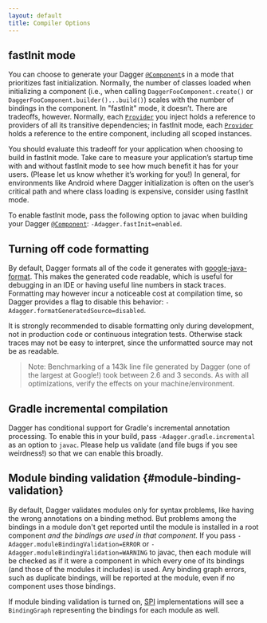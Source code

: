 ```yaml
---
layout: default
title: Compiler Options
---
```


## fastInit mode

You can choose to generate your Dagger [`@Component`]s in a mode that
prioritizes fast initialization. Normally, the number of classes loaded when
initializing a component (i.e., when calling `DaggerFooComponent.create()` or
`DaggerFooComponent.builder()...build()`) scales with the number of bindings in
the component. In "fastInit" mode, it doesn’t. There are tradeoffs, however.
Normally, each [`Provider`] you inject holds a reference to providers
of all its transitive dependencies; in fastInit mode, each
[`Provider`] holds a reference to the entire component, including all
scoped instances.

You should evaluate this tradeoff for your application when choosing to build in
fastInit mode. Take care to measure your application’s startup time with and
without fastInit mode to see how much benefit it has for your users. (Please let
us know whether it’s working for you!) In general, for environments like Android
where Dagger initialization is often on the user’s critical path and where class
loading is expensive, consider using fastInit mode.

To enable fastInit mode, pass the following option to javac when building your
Dagger [`@Component`]: `-Adagger.fastInit=enabled`.

## Turning off code formatting

By default, Dagger formats all of the code it generates with
[google-java-format](https://github.com/google/google-java-format). This makes
the generated code readable, which is useful for debugging in an IDE or having
useful line numbers in stack traces. Formatting may however incur a noticeable
cost at compilation time, so Dagger provides a flag to disable this behavior:
`-Adagger.formatGeneratedSource=disabled`.

It is strongly recommended to disable formatting only during development, not in
production code or continuous integration tests. Otherwise stack traces may not
be easy to interpret, since the unformatted source may not be as readable.

> Note: Benchmarking of a 143k line file generated by Dagger (one of the largest
at Google!) took between 2.6 and 3 seconds. As with all optimizations, verify
the effects on your machine/environment.

## Gradle incremental compilation

Dagger has conditional support for Gradle's incremental annotation processing.
To enable this in your build, pass `-Adagger.gradle.incremental` as an option to
`javac`. Please help us validate (and file bugs if you see weirdness!) so that
we can enable this broadly.



## Module binding validation {#module-binding-validation}

By default, Dagger validates modules only for syntax problems, like having the
wrong annotations on a binding method. But problems among the bindings in a
module don't get reported until the module is installed in a root component _and
the bindings are used in that component._ If you pass
`-Adagger.moduleBindingValidation=ERROR` or
`-Adagger.moduleBindingValidation=WARNING` to javac, then each module will be
checked as if it were a component in which every one of its bindings (and those
of the modules it includes) is used. Any binding graph errors, such as duplicate
bindings, will be reported at the module, even if no component uses those
bindings.

If module binding validation is turned on, [SPI](spi.md) implementations will
see a `BindingGraph` representing the bindings for each module as well.

<!-- References -->

[`@Component`]: https://google.github.io/dagger/api/latest/dagger/Component.html
[`Provider`]: http://docs.oracle.com/javaee/7/api/javax/inject/Provider.html

